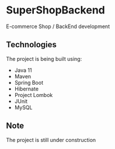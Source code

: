 # SuperShopBackend
E-commerce Shop / BackEnd development 

## Technologies

The project is being built using: 

* Java 11
* Maven
* Spring Boot
* Hibernate
* Project Lombok
* JUnit
* MySQL

## Note

The project is still under construction
